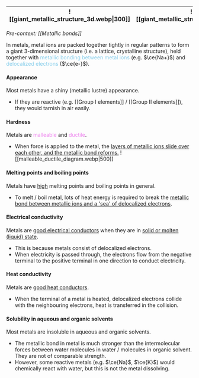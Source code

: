 | ![[giant_metallic_structure_3d.webp\|300]] | ![[giant_metallic_structure.webp\|500]] |
| :--: | :--: |
*Pre-context: [[Metallic bonds]]*

In metals, metal ions are packed together tightly in regular patterns to form a giant 3-dimensional structure (i.e. a lattice, crystalline structure), held together with <span style="color: skyblue">metallic bonding between metal ions</span> (e.g. $\ce{Na+}$) and <span style="color: skyblue">delocalized electrons</span> ($\ce{e-}$).

#### Appearance
Most metals have a shiny (metallic lustre) appearance.
- If they are reactive (e.g. [[Group I elements]] / [[Group II elements]]), they would tarnish in air easily.

#### Hardness
Metals are <span style="color: violet">malleable</span> and <span style="color: violet">ductile</span>.
- When force is applied to the metal, the <u>layers of metallic ions slide over each other, and the metallic bond reforms.</u>
![[malleable_ductile_diagram.webp|500]]

#### Melting points and boiling points
Metals have <u>high</u> melting points and boiling points in general.
- To melt / boil metal, lots of heat energy is required to break the <u>metallic bond between metallic ions and a 'sea' of delocalized electrons</u>.

#### Electrical conductivity
Metals are <u>good electrical conductors</u> when they are in <u>solid or molten (liquid) state</u>.
- This is because metals consist of delocalized electrons.
- When electricity is passed through, the electrons flow from the negative terminal to the positive terminal in one direction to conduct electricity.

#### Heat conductivity
Metals are <u>good heat conductors</u>.
- When the terminal of a metal is heated, delocalized electrons collide with the neighbouring electrons, heat is transferred in the collision.

#### Solubility in aqueous and organic solvents
Most metals are insoluble in aqueous and organic solvents.
- The metallic bond in metal is much stronger than the intermolecular forces between water molecules in water / molecules in organic solvent. They are not of comparable strength.
- However, some reactive metals (e.g. $\ce{Na}$, $\ce{K}$) would chemically react with water, but this is not the metal dissolving.
